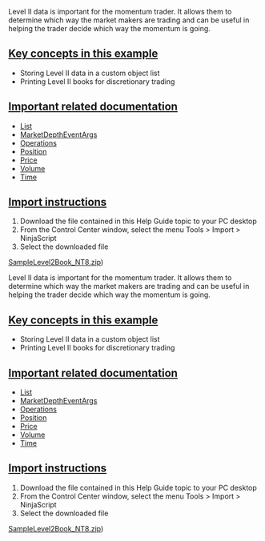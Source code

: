 Level II data is important for the momentum trader. It allows them to determine which way the market makers are trading and can be useful in helping the trader decide which way the momentum is going.

## [Key concepts in this example](https://developer.ninjatrader.com/docs/desktop/creating_your_own_level_ii_data_book_accessing_market_depth\#key-concepts-in-this-example)

- Storing Level II data in a custom object list
- Printing Level II books for discretionary trading

## [Important related documentation](https://developer.ninjatrader.com/docs/desktop/creating_your_own_level_ii_data_book_accessing_market_depth\#important-related-documentation)

- [List](https://msdn.microsoft.com/en-us/library/6sh2ey19(v=vs.110).aspx)
- [MarketDepthEventArgs](https://developer.ninjatrader.com/docs/desktop/marketdeptheventargs)
- [Operations](https://ninjatrader.com/support/helpguides/nt8/operations.htm)
- [Position](https://developer.ninjatrader.com/docs/desktop/position)
- [Price](https://developer.ninjatrader.com/docs/desktop/price)
- [Volume](https://developer.ninjatrader.com/docs/desktop/volume)
- [Time](https://developer.ninjatrader.com/docs/desktop/time)

## [Import instructions](https://developer.ninjatrader.com/docs/desktop/creating_your_own_level_ii_data_book_accessing_market_depth\#import-instructions)

1. Download the file contained in this Help Guide topic to your PC desktop
2. From the Control Center window, select the menu Tools > Import > NinjaScript
3. Select the downloaded file

[SampleLevel2Book\_NT8.zip](https://ninjatrader.com/support/helpGuides/nt8/samples/SampleLevel2Book_NT8.zip))

Level II data is important for the momentum trader. It allows them to determine which way the market makers are trading and can be useful in helping the trader decide which way the momentum is going.

## [Key concepts in this example](https://developer.ninjatrader.com/docs/desktop/creating_your_own_level_ii_data_book_accessing_market_depth\#key-concepts-in-this-example)

- Storing Level II data in a custom object list
- Printing Level II books for discretionary trading

## [Important related documentation](https://developer.ninjatrader.com/docs/desktop/creating_your_own_level_ii_data_book_accessing_market_depth\#important-related-documentation)

- [List](https://msdn.microsoft.com/en-us/library/6sh2ey19(v=vs.110).aspx)
- [MarketDepthEventArgs](https://developer.ninjatrader.com/docs/desktop/marketdeptheventargs)
- [Operations](https://ninjatrader.com/support/helpguides/nt8/operations.htm)
- [Position](https://developer.ninjatrader.com/docs/desktop/position)
- [Price](https://developer.ninjatrader.com/docs/desktop/price)
- [Volume](https://developer.ninjatrader.com/docs/desktop/volume)
- [Time](https://developer.ninjatrader.com/docs/desktop/time)

## [Import instructions](https://developer.ninjatrader.com/docs/desktop/creating_your_own_level_ii_data_book_accessing_market_depth\#import-instructions)

1. Download the file contained in this Help Guide topic to your PC desktop
2. From the Control Center window, select the menu Tools > Import > NinjaScript
3. Select the downloaded file

[SampleLevel2Book\_NT8.zip](https://ninjatrader.com/support/helpGuides/nt8/samples/SampleLevel2Book_NT8.zip))